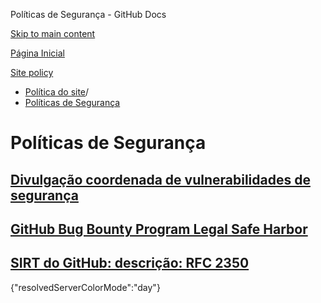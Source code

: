 Políticas de Segurança - GitHub Docs

[Skip to main content](#main-content)

[Página Inicial](/pt)

[Site policy](/pt/site-policy)

* [Política do site](/pt/site-policy)/
* [Políticas de Segurança](/pt/site-policy/security-policies)

Políticas de Segurança
==========

[Divulgação coordenada de vulnerabilidades de segurança](/pt/site-policy/security-policies/coordinated-disclosure-of-security-vulnerabilities)
----------

[GitHub Bug Bounty Program Legal Safe Harbor](/pt/site-policy/security-policies/github-bug-bounty-program-legal-safe-harbor)
----------

[SIRT do GitHub: descrição: RFC 2350](/pt/site-policy/security-policies/github-sirt-description-rfc-2350)
----------

{"resolvedServerColorMode":"day"}
